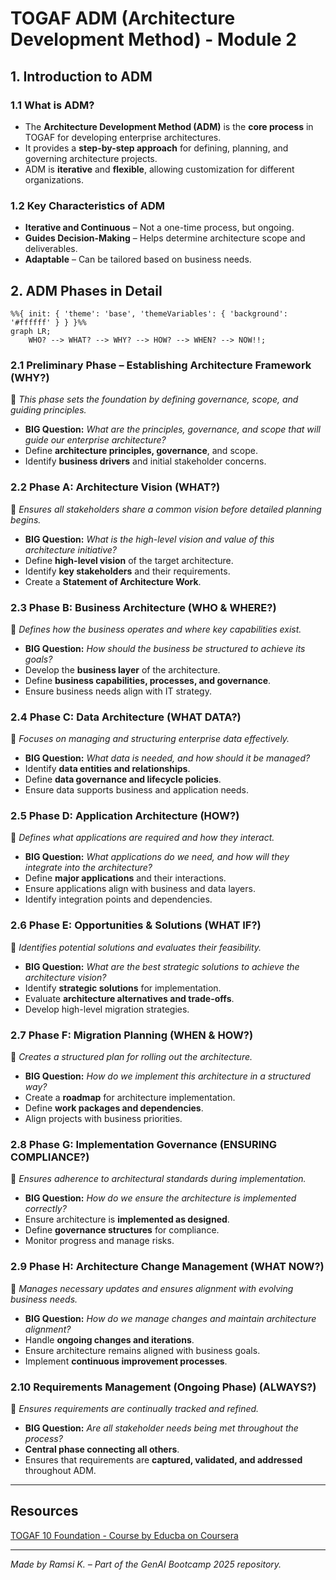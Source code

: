 # TOGAF ADM (Architecture Development Method) - Module 2

## 1. Introduction to ADM

### 1.1 What is ADM?

- The **Architecture Development Method (ADM)** is the **core process** in TOGAF for developing enterprise architectures.
- It provides a **step-by-step approach** for defining, planning, and governing architecture projects.
- ADM is **iterative** and **flexible**, allowing customization for different organizations.

### 1.2 Key Characteristics of ADM

- **Iterative and Continuous** – Not a one-time process, but ongoing.
- **Guides Decision-Making** – Helps determine architecture scope and deliverables.
- **Adaptable** – Can be tailored based on business needs.

## 2. ADM Phases in Detail

```mermaid
%%{ init: { 'theme': 'base', 'themeVariables': { 'background': '#ffffff' } } }%%
graph LR;
    WHO? --> WHAT? --> WHY? --> HOW? --> WHEN? --> NOW!!;
```

### 2.1 Preliminary Phase – Establishing Architecture Framework (**WHY?**)

📌 *This phase sets the foundation by defining governance, scope, and guiding principles.*

- **BIG Question:** *What are the principles, governance, and scope that will guide our enterprise architecture?*
- Define **architecture principles, governance**, and scope.
- Identify **business drivers** and initial stakeholder concerns.

### 2.2 Phase A: Architecture Vision (**WHAT?**)

📌 *Ensures all stakeholders share a common vision before detailed planning begins.*

- **BIG Question:** *What is the high-level vision and value of this architecture initiative?*
- Define **high-level vision** of the target architecture.
- Identify **key stakeholders** and their requirements.
- Create a **Statement of Architecture Work**.

### 2.3 Phase B: Business Architecture (**WHO & WHERE?**)

📌 *Defines how the business operates and where key capabilities exist.*

- **BIG Question:** *How should the business be structured to achieve its goals?*
- Develop the **business layer** of the architecture.
- Define **business capabilities, processes, and governance**.
- Ensure business needs align with IT strategy.

### 2.4 Phase C: Data Architecture (**WHAT DATA?**)

📌 *Focuses on managing and structuring enterprise data effectively.*

- **BIG Question:** *What data is needed, and how should it be managed?*
- Identify **data entities and relationships**.
- Define **data governance and lifecycle policies**.
- Ensure data supports business and application needs.

### 2.5 Phase D: Application Architecture (**HOW?**)

📌 *Defines what applications are required and how they interact.*

- **BIG Question:** *What applications do we need, and how will they integrate into the architecture?*
- Define **major applications** and their interactions.
- Ensure applications align with business and data layers.
- Identify integration points and dependencies.

### 2.6 Phase E: Opportunities & Solutions (**WHAT IF?**)

📌 *Identifies potential solutions and evaluates their feasibility.*

- **BIG Question:** *What are the best strategic solutions to achieve the architecture vision?*
- Identify **strategic solutions** for implementation.
- Evaluate **architecture alternatives and trade-offs**.
- Develop high-level migration strategies.

### 2.7 Phase F: Migration Planning (**WHEN & HOW?**)

📌 *Creates a structured plan for rolling out the architecture.*

- **BIG Question:** *How do we implement this architecture in a structured way?*
- Create a **roadmap** for architecture implementation.
- Define **work packages and dependencies**.
- Align projects with business priorities.

### 2.8 Phase G: Implementation Governance (**ENSURING COMPLIANCE?**)

📌 *Ensures adherence to architectural standards during implementation.*

- **BIG Question:** *How do we ensure the architecture is implemented correctly?*
- Ensure architecture is **implemented as designed**.
- Define **governance structures** for compliance.
- Monitor progress and manage risks.

### 2.9 Phase H: Architecture Change Management (**WHAT NOW?**)

📌 *Manages necessary updates and ensures alignment with evolving business needs.*

- **BIG Question:** *How do we manage changes and maintain architecture alignment?*
- Handle **ongoing changes and iterations**.
- Ensure architecture remains aligned with business goals.
- Implement **continuous improvement processes**.

### 2.10 Requirements Management (Ongoing Phase) (**ALWAYS?**)

📌 *Ensures requirements are continually tracked and refined.*

- **BIG Question:** *Are all stakeholder needs being met throughout the process?*
- **Central phase connecting all others**.
- Ensures that requirements are **captured, validated, and addressed** throughout ADM.

---

## Resources

[TOGAF 10 Foundation - Course by Educba on Coursera](https://www.coursera.org/learn/togaf-10-foundation/home/welcome)

---
*Made by Ramsi K. – Part of the GenAI Bootcamp 2025 repository.*
